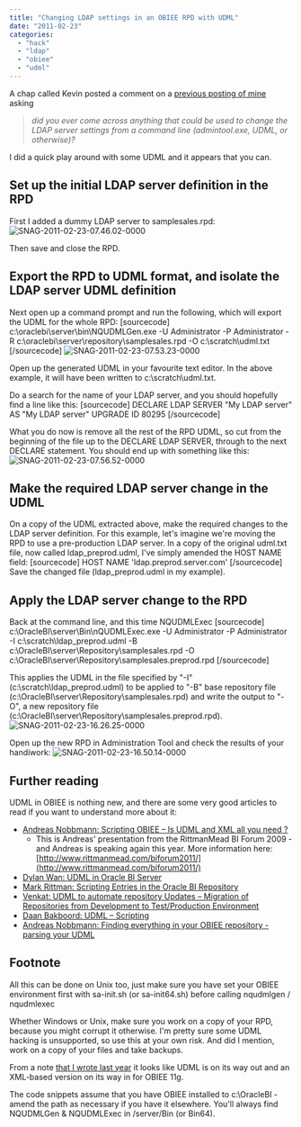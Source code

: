 ```yaml
---
title: "Changing LDAP settings in an OBIEE RPD with UDML"
date: "2011-02-23"
categories: 
  - "hack"
  - "ldap"
  - "obiee"
  - "udml"
---
```


A chap called Kevin posted a comment on a [previous posting of mine](/2009/09/09/syntax-for-admintool-exe-command-line-script/) asking

> _did you ever come across anything that could be used to change the LDAP server settings from a command line (admintool.exe, UDML, or otherwise)?_

I did a quick play around with some UDML and it appears that you can.

## Set up the initial LDAP server definition in the RPD

First I added a dummy LDAP server to samplesales.rpd: ![](/images/rnm1978/snag-2011-02-23-07-46-02-0000.png "SNAG-2011-02-23-07.46.02-0000")

Then save and close the RPD.

## Export the RPD to UDML format, and isolate the LDAP server UDML definition

Next open up a command prompt and run the following, which will export the UDML for the whole RPD: \[sourcecode\] c:\\oraclebi\\server\\bin\\NQUDMLGen.exe -U Administrator -P Administrator -R c:\\oraclebi\\server\\repository\\samplesales.rpd -O c:\\scratch\\udml.txt \[/sourcecode\] ![](/images/rnm1978/snag-2011-02-23-07-53-23-0000.png "SNAG-2011-02-23-07.53.23-0000")

Open up the generated UDML in your favourite text editor. In the above example, it will have been written to c:\\scratch\\udml.txt.

Do a search for the name of your LDAP server, and you should hopefully find a line like this: \[sourcecode\] DECLARE LDAP SERVER "My LDAP server" AS "My LDAP server" UPGRADE ID 80295 \[/sourcecode\]

What you do now is remove all the rest of the RPD UDML, so cut from the beginning of the file up to the DECLARE LDAP SERVER, through to the next DECLARE statement. You should end up with something like this: ![](/images/rnm1978/snag-2011-02-23-07-56-52-0000.png "SNAG-2011-02-23-07.56.52-0000")

## Make the required LDAP server change in the UDML

On a copy of the UDML extracted above, make the required changes to the LDAP server definition. For this example, let's imagine we're moving the RPD to use a pre-production LDAP server. In a copy of the original udml.txt file, now called ldap\_preprod.udml, I've simply amended the HOST NAME field: \[sourcecode\] HOST NAME 'ldap.preprod.server.com' \[/sourcecode\] Save the changed file (ldap\_preprod.udml in my example).

## Apply the LDAP server change to the RPD

Back at the command line, and this time NQUDMLExec \[sourcecode\] c:\\OracleBI\\server\\Bin\\nQUDMLExec.exe -U Administrator -P Administrator -I c:\\scratch\\ldap\_preprod.udml -B c:\\OracleBI\\server\\Repository\\samplesales.rpd -O c:\\OracleBI\\server\\Repository\\samplesales.preprod.rpd \[/sourcecode\]

This applies the UDML in the file specified by "-I" (c:\\scratch\\ldap\_preprod.udml) to be applied to "-B" base repository file (c:\\OracleBI\\server\\Repository\\samplesales.rpd) and write the output to "-O", a new repository file (c:\\OracleBI\\server\\Repository\\samplesales.preprod.rpd). ![](/images/rnm1978/snag-2011-02-23-16-26-25-0000.png "SNAG-2011-02-23-16.26.25-0000")

Open up the new RPD in Administration Tool and check the results of your handiwork: ![](/images/rnm1978/snag-2011-02-23-16-50-14-0000.png "SNAG-2011-02-23-16.50.14-0000")

## Further reading

UDML in OBIEE is nothing new, and there are some very good articles to read if you want to understand more about it:

- [Andreas Nobbmann: Scripting OBIEE – Is UDML and XML all you need ?](http://www.rittmanmead.com/files/andreas_nobbmann_udml_xml.pdf)
    - This is Andreas' presentation from the RittmanMead BI Forum 2009 - and Andreas is speaking again this year. More information here: [http://www.rittmanmead.com/biforum2011/](http://www.rittmanmead.com/biforum2011/)
- [Dylan Wan: UDML in Oracle BI Server](http://dylanwan.wordpress.com/2007/10/22/udml-in-oracle-bi-server/)
- [Mark Rittman: Scripting Entries in the Oracle BI Repository](http://www.rittmanmead.com/2007/10/scripting-entries-in-the-oracle-bi-repository/)
- [Venkat: UDML to automate repository Updates – Migration of Repositories from Development to Test/Production Environment](http://oraclebizint.wordpress.com/2008/04/04/oracle-bi-ee-101332-udml-to-automate-repository-updates-migration-of-repositories-from-development-to-testproduction-environment/)
- [Daan Bakboord: UDML – Scripting](http://obibb.wordpress.com/2011/02/21/udml-scripting/)
- [Andreas Nobbmann: Finding everything in your OBIEE repository - parsing your UDML](http://blog.trivadis.com/blogs/andreasnobbmann/archive/2008/12/04/parsing-your-udml.aspx)

## Footnote

All this can be done on Unix too, just make sure you have set your OBIEE environment first with sa-init.sh (or sa-init64.sh) before calling nqudmlgen / nqudmlexec

Whether Windows or Unix, make sure you work on a copy of your RPD, because you might corrupt it otherwise. I'm pretty sure some UDML hacking is unsupported, so use this at your own risk. And did I mention, work on a copy of your files and take backups.

From a note [that I wrote last year](/2010/03/18/obiee-11g-tidbit-xudml-support/) it looks like UDML is on its way out and an XML-based version on its way in for OBIEE 11g.

The code snippets assume that you have OBIEE installed to c:\\OracleBI - amend the path as necessary if you have it elsewhere. You'll always find NQUDMLGen & NQUDMLExec in <wherever you installed OracleBI>/server/Bin (or Bin64).
